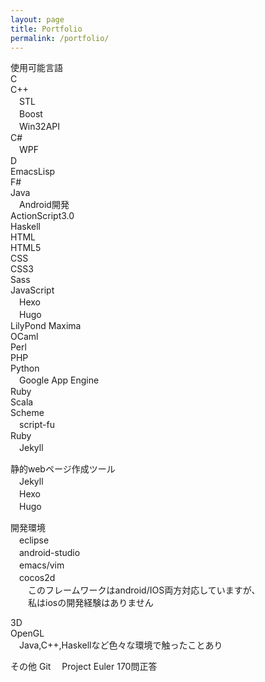 ```yaml
---
layout: page
title: Portfolio
permalink: /portfolio/
---
```


使用可能言語  
C  
C++  
　STL  
　Boost  
　Win32API  
C#  
　WPF  
D  
EmacsLisp  
F#  
Java  
　Android開発  
ActionScript3.0  
Haskell  
HTML  
HTML5  
CSS  
CSS3  
Sass  
JavaScript  
　Hexo  
　Hugo  
LilyPond
Maxima  
OCaml  
Perl  
PHP  
Python  
　Google App Engine  
Ruby  
Scala  
Scheme  
　script-fu  
Ruby  
　Jekyll



静的webページ作成ツール  
　Jekyll  
　Hexo  
　Hugo  



開発環境  
　eclipse  
　android-studio  
　emacs/vim  
　cocos2d  
　　このフレームワークはandroid/IOS両方対応していますが、  
　　私はiosの開発経験はありません  
  
  
3D  
OpenGL  
　Java,C++,Haskellなど色々な環境で触ったことあり  
  
その他
  Git
　Project Euler 170問正答
